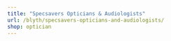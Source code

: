```yaml
---
title: "Specsavers Opticians & Audiologists"
url: /blyth/specsavers-opticians-and-audiologists/
shop: optician
---
```

